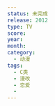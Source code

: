 ```yaml
---
status: 未完成
release: 2012
type: TV
score:
year:
month:
category:
  - 动漫
tags:
  - C类
  - 漫改
  - 恋爱
  - 
---
```

